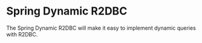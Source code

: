 # Spring Dynamic R2DBC

The Spring Dynamic R2DBC will make it easy to implement dynamic queries with R2DBC.
